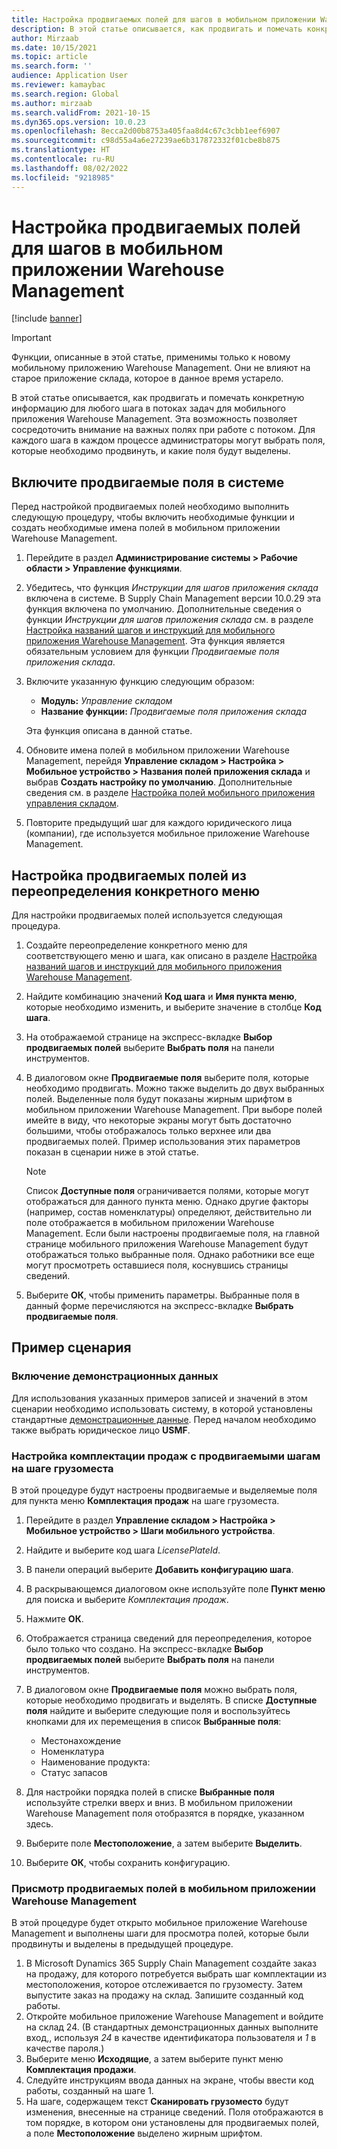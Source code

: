 ```yaml
---
title: Настройка продвигаемых полей для шагов в мобильном приложении Warehouse Management
description: В этой статье описывается, как продвигать и помечать конкретную информацию для любого шага в потоках задач для мобильного приложения Warehouse Management.
author: Mirzaab
ms.date: 10/15/2021
ms.topic: article
ms.search.form: ''
audience: Application User
ms.reviewer: kamaybac
ms.search.region: Global
ms.author: mirzaab
ms.search.validFrom: 2021-10-15
ms.dyn365.ops.version: 10.0.23
ms.openlocfilehash: 8ecca2d00b8753a405faa8d4c67c3cbb1eef6907
ms.sourcegitcommit: c98d55a4a6e27239ae6b317872332f01cbe8b875
ms.translationtype: HT
ms.contentlocale: ru-RU
ms.lasthandoff: 08/02/2022
ms.locfileid: "9218985"
---
```

# <a name="configure-promoted-fields-for-steps-in-the-warehouse-management-mobile-app"></a>Настройка продвигаемых полей для шагов в мобильном приложении Warehouse Management

[!include [banner](../includes/banner.md)]

> [!IMPORTANT]
> Функции, описанные в этой статье, применимы только к новому мобильному приложению Warehouse Management. Они не влияют на старое приложение склада, которое в данное время устарело.

В этой статье описывается, как продвигать и помечать конкретную информацию для любого шага в потоках задач для мобильного приложения Warehouse Management. Эта возможность позволяет сосредоточить внимание на важных полях при работе с потоком. Для каждого шага в каждом процессе администраторы могут выбрать поля, которые необходимо продвинуть, и какие поля будут выделены.

## <a name="enable-promoted-fields-in-your-system"></a>Включите продвигаемые поля в системе

Перед настройкой продвигаемых полей необходимо выполнить следующую процедуру, чтобы включить необходимые функции и создать необходимые имена полей в мобильном приложении Warehouse Management.

1. Перейдите в раздел **Администрирование системы \> Рабочие области \> Управление функциями**.
1. Убедитесь, что функция *Инструкции для шагов приложения склада* включена в системе. В Supply Chain Management версии 10.0.29 эта функция включена по умолчанию. Дополнительные сведения о функции *Инструкции для шагов приложения склада* см. в разделе [Настройка названий шагов и инструкций для мобильного приложения Warehouse Management](mobile-app-titles-instructions.md). Эта функция является обязательным условием для функции *Продвигаемые поля приложения склада*.
1. Включите указанную функцию следующим образом:

    - **Модуль:** *Управление складом*
    - **Название функции:** *Продвигаемые поля приложения склада*

    Эта функция описана в данной статье.

1. Обновите имена полей в мобильном приложении Warehouse Management, перейдя **Управление складом \> Настройка \> Мобильное устройство \> Названия полей приложения склада** и выбрав **Создать настройку по умолчанию**. Дополнительные сведения см. в разделе [Настройка полей мобильного приложения управления складом](configure-app-field-names-priorities-warehouse.md).
1. Повторите предыдущий шаг для каждого юридического лица (компании), где используется мобильное приложение Warehouse Management.

## <a name="configure-promoted-fields-from-a-menu-specific-override"></a>Настройка продвигаемых полей из переопределения конкретного меню

Для настройки продвигаемых полей используется следующая процедура.

1. Создайте переопределение конкретного меню для соответствующего меню и шага, как описано в разделе [Настройка названий шагов и инструкций для мобильного приложения Warehouse Management](mobile-app-titles-instructions.md).
1. Найдите комбинацию значений **Код шага** и **Имя пункта меню**, которые необходимо изменить, и выберите значение в столбце **Код шага**.
1. На отображаемой странице на экспресс-вкладке **Выбор продвигаемых полей** выберите **Выбрать поля** на панели инструментов.
1. В диалоговом окне **Продвигаемые поля** выберите поля, которые необходимо продвигать. Можно также выделить до двух выбранных полей. Выделенные поля будут показаны жирным шрифтом в мобильном приложении Warehouse Management. При выборе полей имейте в виду, что некоторые экраны могут быть достаточно большими, чтобы отображалось только верхнее или два продвигаемых полей. Пример использования этих параметров показан в сценарии ниже в этой статье.

    > [!NOTE]
    > Список **Доступные поля** ограничивается полями, которые могут отображаться для данного пункта меню. Однако другие факторы (например, состав номенклатуры) определяют, действительно ли поле отображается в мобильном приложении Warehouse Management. Если были настроены продвигаемые поля, на главной странице мобильного приложения Warehouse Management будут отображаться только выбранные поля. Однако работники все еще могут просмотреть оставшиеся поля, коснувшись страницы сведений.

1. Выберите **ОК**, чтобы применить параметры. Выбранные поля в данный форме перечисляются на экспресс-вкладке **Выбрать продвигаемые поля**.

## <a name="example-scenario"></a>Пример сценария

### <a name="enable-sample-data"></a>Включение демонстрационных данных

Для использования указанных примеров записей и значений в этом сценарии необходимо использовать систему, в которой установлены стандартные [демонстрационные данные](../../fin-ops-core/fin-ops/get-started/demo-data.md). Перед началом необходимо также выбрать юридическое лицо **USMF**.

### <a name="configure-sales-picking-with-promoted-steps-on-the-license-plate-step"></a>Настройка комплектации продаж с продвигаемыми шагам на шаге грузоместа

В этой процедуре будут настроены продвигаемые и выделяемые поля для пункта меню **Комплектация продаж** на шаге грузоместа.

1. Перейдите в раздел **Управление складом \> Настройка \> Мобильное устройство \> Шаги мобильного устройства**.
1. Найдите и выберите код шага *LicensePlateId*.
1. В панели операций выберите **Добавить конфигурацию шага**.
1. В раскрывающемся диалоговом окне используйте поле **Пункт меню** для поиска и выберите *Комплектация продаж*.
1. Нажмите **ОК**.
1. Отображается страница сведений для переопределения, которое было только что создано. На экспресс-вкладке **Выбор продвигаемых полей** выберите **Выбрать поля** на панели инструментов.
1. В диалоговом окне **Продвигаемые поля** можно выбрать поля, которые необходимо продвигать и выделять. В списке **Доступные поля** найдите и выберите следующие поля и воспользуйтесь кнопками для их перемещения в список **Выбранные поля**:

    - Местонахождение
    - Номенклатура
    - Наименование продукта:
    - Статус запасов

1. Для настройки порядка полей в списке **Выбранные поля** используйте стрелки вверх и вниз. В мобильном приложении Warehouse Management поля отобразятся в порядке, указанном здесь.
1. Выберите поле **Местоположение**, а затем выберите **Выделить**.
1. Выберите **ОК**, чтобы сохранить конфигурацию.

### <a name="view-the-promoted-fields-in-the-warehouse-management-mobile-app"></a>Присмотр продвигаемых полей в мобильном приложении Warehouse Management

В этой процедуре будет открыто мобильное приложение Warehouse Management и выполнены шаги для просмотра полей, которые были продвинуты и выделены в предыдущей процедуре.

1. В Microsoft Dynamics 365 Supply Chain Management создайте заказ на продажу, для которого потребуется выбрать шаг комплектации из местоположения, которое отслеживается по грузоместу. Затем выпустите заказ на продажу на склад. Запишите созданный код работы.
1. Откройте мобильное приложение Warehouse Management и войдите на склад 24. (В стандартных демонстрационных данных выполните вход,, используя *24* в качестве идентификатора пользователя и *1* в качестве пароля.)
1. Выберите меню **Исходящие**, а затем выберите пункт меню **Комплектация продажи**.
1. Следуйте инструкциям ввода данных на экране, чтобы ввести код работы, созданный на шаге 1.
1. На шаге, содержащем текст **Сканировать грузоместо** будут изменения, внесенные на странице сведений. Поля отображаются в том порядке, в котором они установлены для продвигаемых полей, а поле **Местоположение** выделено жирным шрифтом.
